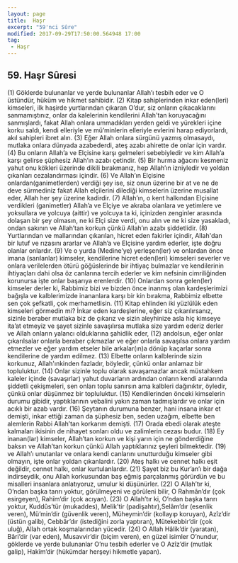 ```yaml
---
layout: page
title:  Haşr
excerpt: "59'nci Sûre"
modified: 2017-09-29T17:50:00.564948 17:00
tag: 
 - Haşr
---
```


## 59. Haşr Sûresi

(1) Göklerde bulunanlar ve yerde bulunanlar Allah’ı tesbih eder ve O üstündür, hüküm ve hikmet sahibidir.
(2) Kitap sahiplerinden inkar eden(leri) kimseleri, ilk haşirde yurtlarından çıkaran O’dur, siz onların çıkacaklarını sanmamıştınız, onlar da kalelerinin kendilerini Allah'tan koruyacağını sanmışlardı, fakat Allah onlara ummadıkları yerden geldi ve yürekleri içine korku saldı, kendi elleriyle ve mü’minlerin elleriyle evlerini harap ediyorlardı, akıl sahipleri ibret alın.
(3) Eğer Allah onlara sürgünü yazmış olmasaydı, mutlaka onlara dünyada azabederdi, ateş azabı ahirette de onlar için vardır. 
(4) Bu onların Allah’a ve Elçisine karşı gelmeleri sebebiyledir ve kim Allah’a karşı gelirse şüphesiz Allah’ın azabı çetindir.
(5) Bir hurma ağacını kesmeniz yahut onu kökleri üzerinde dikili bırakmanız, hep Allah’ın izniyledir ve yoldan çıkanları cezalandırması içindir.
(6) Ve Allah’ın Elçisine onlardan(ganimetlerden) verdiği şey ise, siz onun üzerine bir at ve ne de deve sürmediniz fakat Allah elçilerini dilediği kimselerin üzerine musallat eder, Allah her şey üzerine kadirdir.
(7) Allah’ın, o kent halkından Elçisine verdikleri (ganimetler) Allah’a ve Elçiye ve akraba olanlara ve yetimlere ve yoksullara ve yolcuya (aittir) ve yolcuya ta ki, içinizden zenginler arasında dolaşan bir şey olmasın, ne ki Elçi size verdi, onu alın ve ne ki size yasakladı, ondan sakının ve Allah’tan korkun çünkü Allah’ın azabı şiddetlidir.
(8) Yurtlarından ve mallarından çıkarılan, hicret eden fakirler içindir, Allah'dan bir lutuf ve rızasını ararlar ve Allah’a ve Elçisine yardım ederler, işte doğru olanlar onlardır.
(9) Ve o yurda (Medine’ye) yerleşen(ler) ve onlardan önce imana (sarılanlar) kimseler, kendilerine hicret eden(leri) kimseleri severler ve onlara verilelerden ötürü göğüslerinde bir ihtiyaç bulmazlar ve kendilerinin ihtiyaçları dahi olsa öz canlarına tercih ederler ve kim nefsinin cimriliğinden korunursa işte onlar başarıya erenlerdir.
(10) Onlardan sonra gelen(ler) kimseler derler ki, Rabbimiz bizi ve bizden önce inanmış olan kardeşlerimizi bağışla ve kalblerimizde inananlara karşı bir kin bırakma, Rabbimiz elbette sen çok şefkatli, çok merhametlisin.
(11) Kitap ehlinden iki yüzlülük eden kimseleri görmedin mi? İnkar eden kardeşlerine, eğer siz çıkarılırsanız, sizinle beraber mutlaka biz de çıkarız ve sizin aleyhinize asla hiç kimseye ita’at etmeyiz ve şayet sizinle savaşılırsa mutlaka size yardım ederiz derler ve Allah onların yalancı olduklarına şahidlik eder,
(12) andolsun, eğer onlar çıkarılsalar onlarla beraber çıkmazlar ve eğer onlarla savaşılsa onlara yardım etmezler ve eğer yardım etseler bile arkalar(ın)a dönüp kaçarlar sonra kendilerine de yardım edilmez.
(13) Elbette onların kalblerinde sizin korkunuz, Allah'ınkinden fazladır, böyledir, çünkü onlar anlamaz bir topluluktur.
(14) Onlar sizinle toplu olarak savaşamazlar ancak müstahkem kaleler içinde (savaşırlar) yahut duvarların ardından onların kendi aralarında şiddetli çekişmeleri, sen onları toplu sanırsın ama kalbleri dağınıktır, öyledir, çünkü onlar düşünmez bir topluluktur.
(15) Kendilerinden önceki kimselerin durumu gibidir, yaptıklarının vebalini yakın zaman tadmışlardır ve onlar için acıklı bir azab vardır.
(16) Şeytanın durumuna benzer, hani insana inkar et demişti, inkar ettiği zaman da şüphesiz ben, seden uzağım, elbette ben alemlerin Rabbi Allah’tan korkarım demişti.
(17) Orada ebedi olarak ateşte kalmaları ikisinin de nihayet sonları oldu ve zalimlerin cezası budur. 
(18) Ey inanan(lar) kimseler, Allah’tan korkun ve kişi yarın için ne gönderdiğine baksın ve Allah’tan korkun çünkü Allah yaptıklarınız şeyleri bilmektedir.
(19) ve Allah’ı unutanlar ve onlara kendi canlarını unutturduğu kimseler gibi olmayın, işte onlar yoldan çıkanlardır.
(20) Ateş halkı ve cennet halkı eşit değildir, cennet halkı, onlar	kurtulanlardır.
(21) Şayet biz bu Kur’an’ı bir dağa indirseydik, onu Allah korkusundan baş eğmiş parçalanmış görürdün ve bu misalleri insanlara anlatıyoruz, umulur ki düşünürler.
(22) O Allah’tır ki, O’ndan başka tanrı yoktur, görülmeyeni ve görüleni bilir, O Rahmân’dır (çok esirgeyen), Rahîm’dir (çok acıyan).
(23) O Allah’tır ki, O’ndan başka tanrı yoktur, Kuddûs’tür (mukaddes), Melik’tir (padişahtır),Selâm’dır (esenlik veren), Mü’min’dir (güvenlik veren), Müheymin’dir (kollayıp koruyan), Azîz’dir (üstün galib), Cebbâr’dır (istediğini zorla yaptıran), Mütekebbir’dir (çok uluğ), Allah ortak koşmalarından yücedir.
(24) O Allah Hâlik’dir (yaratan), Bâri’dir (var eden), Musavvir’dir (biçim veren), en güzel isimler O’nundur, göklerde ve yerde bulunanlar O’nu tesbih ederler ve O Azîz’dir (mutlak galip), Hakîm’dir (hükümdar herşeyi hikmetle yapan).
